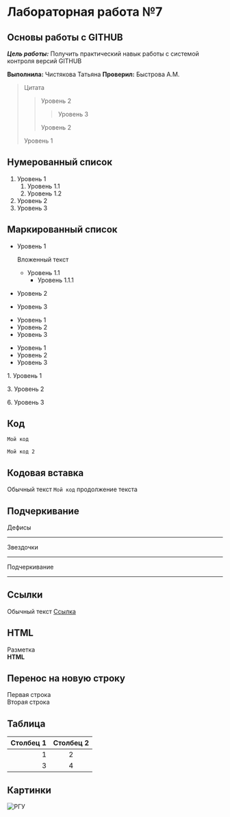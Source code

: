 # Лабораторная работа №7

## Основы работы с GITHUB

***Цель работы:*** Получить практический навык работы с системой контроля версий GITHUB

**Выполнила:** Чистякова Татьяна
   **Проверил:** Быстрова А.М.

>Цитата
>> Уровень 2
>>> Уровень 3
>>
>> Уровень 2
>
> Уровень 1

## Нумерованный список

1. Уровень 1
   1. Уровень 1.1
   2. Уровень 1.2
3. Уровень 2
4. Уровень 3

## Маркированный список

* Уровень 1

   Вложенный текст
   * Уровень 1.1
      * Уровень 1.1.1
* Уровень 2
* Уровень 3

+ Уровень 1
+ Уровень 2
+ Уровень 3

- Уровень 1
- Уровень 2
- Уровень 3

1\. Уровень 1

3\. Уровень 2

6\. Уровень 3

## Код

```javascript
Мой код
```


    Мой код 2

## Кодовая вставка

Обычный текст `Мой код` продолжение текста

## Подчеркивание

Дефисы

---

Звездочки

***

Подчеркивание

___

## Ссылки

Обычный текст [Ссылка](http://google.com "Сайт гугл")

## HTML

<p> Разметка <br/><b>HTML </b></p>

## Перенос на новую строку

Первая строка  
Вторая строка

## Таблица

|Столбец 1   |Столбец 2    |
|------------:|:-------------:|
|1           |2            |
|           3|            4|

## Картинки

![РГУ](https://www.rsu.edu.ru/wp-content/uploads/2018/09/t2Axp6PA-Zg-1.jpg)
